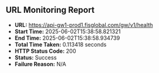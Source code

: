 ## URL Monitoring Report

- **URL:** https://api-gw1-prod1.fisglobal.com/gw/v1/health
- **Start Time:** 2025-06-02T15:38:58.821321
- **End Time:** 2025-06-02T15:38:58.934739
- **Total Time Taken:** 0.113418 seconds
- **HTTP Status Code:** 200
- **Status:** Success
- **Failure Reason:** N/A
